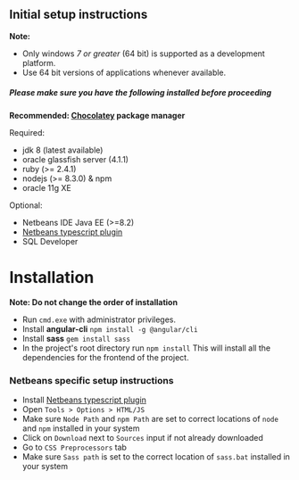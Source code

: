 ## Initial setup instructions

**Note:**
  - Only windows _7 or greater_ (64 bit) is supported as a development platform.
  - Use 64 bit versions of applications whenever available.

##### Please make sure you have the following installed before proceeding
**Recommended: [Chocolatey](https://chocolatey.org/) package manager**

Required:
  - jdk 8 (latest available)
  - oracle glassfish server (4.1.1)
  - ruby (>= 2.4.1)
  - nodejs (>= 8.3.0) & npm
  - oracle 11g XE

Optional:
  - Netbeans IDE Java EE (>=8.2)
  - [Netbeans typescript plugin](https://github.com/Everlaw/nbts/releases)
  - SQL Developer

# Installation
**Note: Do not change the order of installation**
  - Run `cmd.exe` with administrator privileges.
  - Install **angular-cli**
    `npm install -g @angular/cli`
  - Install **sass**
    `gem install sass`
  - In the project's root directory run
    `npm install`
    This will install all the dependencies for the frontend of the project.

### Netbeans specific setup instructions
  - Install [Netbeans typescript plugin](https://github.com/Everlaw/nbts/releases)
  - Open `Tools > Options > HTML/JS`
  - Make sure `Node Path` and `npm Path` are set to correct locations of `node` and `npm` installed in your system
  - Click on `Download` next to `Sources` input if not already downloaded
  - Go to `CSS Preprocessors` tab
  - Make sure `Sass path` is set to the correct location of `sass.bat` installed in your system

